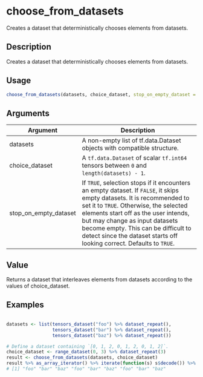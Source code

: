 # choose_from_datasets


Creates a dataset that deterministically chooses elements from datasets.




## Description

Creates a dataset that deterministically chooses elements from datasets.





## Usage
```r
choose_from_datasets(datasets, choice_dataset, stop_on_empty_dataset = TRUE)
```




## Arguments


Argument      |Description
------------- |----------------
datasets | A non-empty list of tf.data.Dataset objects with compatible structure.
choice_dataset | A ``tf.data.Dataset`` of scalar ``tf.int64`` tensors between ``0`` and ``length(datasets) - 1``.
stop_on_empty_dataset | If ``TRUE``, selection stops if it encounters an empty dataset. If ``FALSE``, it skips empty datasets. It is recommended to set it to ``TRUE``. Otherwise, the selected elements start off as the user intends, but may change as input datasets become empty. This can be difficult to detect since the dataset starts off looking correct. Defaults to ``TRUE``.





## Value

Returns a dataset that interleaves elements from datasets according
to the values of choice_dataset.





## Examples

```r

datasets <- list(tensors_dataset("foo") %>% dataset_repeat(),
                 tensors_dataset("bar") %>% dataset_repeat(),
                 tensors_dataset("baz") %>% dataset_repeat())

# Define a dataset containing `[0, 1, 2, 0, 1, 2, 0, 1, 2]`.
choice_dataset <- range_dataset(0, 3) %>% dataset_repeat(3)
result <- choose_from_datasets(datasets, choice_dataset)
result %>% as_array_iterator() %>% iterate(function(s) s$decode()) %>% print()
# [1] "foo" "bar" "baz" "foo" "bar" "baz" "foo" "bar" "baz"

```




